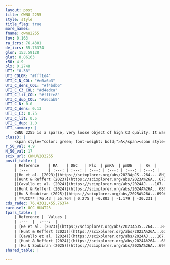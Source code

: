 ```yaml
---
layout: post
title: CWNU 2255
style: style
title_flag: true
more_names: 
fname: cwnu2255
fov: 0.163
ra_icrs: 76.4301
de_icrs: 55.76374
glon: 153.59128
glat: 8.86163
r50: 4.9
plx: 0.2748
UTI: "0.38"
UTI_COLOR: "#fff1d4"
UTI_C_N_COL: "#e0a6b3"
UTI_C_dens_COL: "#f4bdb6"
UTI_C_C3_COL: "#d4edca"
UTI_C_lit_COL: "#ffffe8"
UTI_C_dup_COL: "#a6cab9"
UTI_C_N: 0.0
UTI_C_dens: 0.13
UTI_C_C3: 0.75
UTI_C_lit: 0.5
UTI_C_dup: 1.0
UTI_summary: |
    CWNU 2255 is a sparse, very loose object of high C3 quality. It was recently reported but it is moderately studied in the literature.<br><br><span style="color: #99180f; font-weight: bold;">Warning: </span>contains less than 25 stars with <i>P>0.5</i> estimated.
class3: |
    <span style="color: green; font-weight: bold;">A</span><span style="color: #FFC300; font-weight: bold;">B</span>
r_50_val: 4.9
N_50_val: 17
scix_url: CWNU%202255
posit_table: |
    | Reference    | RA    | DEC   | Plx  | pmRA  | pmDE   |  Rv  |
    | :---         | :---: | :---: | :---: | :---: | :---: | :---: |
    |[He et al. (2023)](https://scixplorer.org/abs/2023ApJS..264....8H) | 76.419 | 55.757 | 0.275 | -0.788 | -1.179 | -30.16 |
    |[Hunt & Reffert (2023)](https://scixplorer.org/abs/2023A%26A...673A.114H) | 76.427 | 55.766 | 0.277 | -0.785 | -1.194 | -30.385 |
    |[Cavallo et al. (2024)](https://scixplorer.org/abs/2024AJ....167...12C) | 76.439 | 55.754 | 0.277 | -- | -- | -- |
    |[Hunt & Reffert (2024)](https://scixplorer.org/abs/2024A%26A...686A..42H) | 76.427 | 55.766 | 0.277 | -0.785 | -1.194 | -30.385 |
    |[Hu & Soubiran (2025)](https://scixplorer.org/abs/2025A%26A...699A.246H) | 76.439 | 55.754 | -- | -- | -- | -- |
    | **UCC** |76.43 | 55.764 | 0.275 | -0.803 | -1.179 | -30.231 | 
cds_radec: 76.4301,+55.76374
carousel: UCC_HUNT23
fpars_table: |
    | Reference |  Values |
    | :---  |  :---:  |
    | [He et al. (2023)](https://scixplorer.org/abs/2023ApJS..264....8H) | `A0=1.9, m-M=12.5, logAge=8.95` |
    | [Hunt & Reffert (2023)](https://scixplorer.org/abs/2023A%26A...673A.114H) | `AV50=2.054, diffAV50=1.286, MOD50=12.566, logAge50=8.811` |
    | [Cavallo et al. (2024)](https://scixplorer.org/abs/2024AJ....167...12C) | `AV50=2.1, dMod50=12.72, logAge50=8.78, [Fe/H]50=0.13` |
    | [Hunt & Reffert (2024)](https://scixplorer.org/abs/2024A%26A...686A..42H) | `MassJ=225.667` |
    | [Hu & Soubiran (2025)](https://scixplorer.org/abs/2025A%26A...699A.246H) | `MA22=0.05, MA23f=-0.35, MA23g=-0.34, MK24=-0.29, MF24=-0.23` |
shared_table: |
    
---
```

